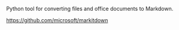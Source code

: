 Python tool for converting files and office documents to Markdown.

https://github.com/microsoft/markitdown